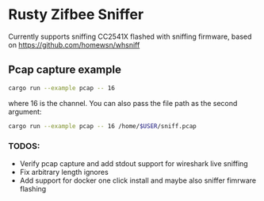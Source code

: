 # Rusty Zifbee Sniffer

Currently supports sniffing CC2541X flashed with sniffing firmware, based on https://github.com/homewsn/whsniff

## Pcap capture example

```bash
cargo run --example pcap -- 16
```

where 16 is the channel. You can also pass the file path as the second argument:

```bash
cargo run --example pcap -- 16 /home/$USER/sniff.pcap
```

### TODOS:

- Verify pcap capture and add stdout support for wireshark live sniffing
- Fix arbitrary length ignores
- Add support for docker one click install and maybe also sniffer fimrware flashing